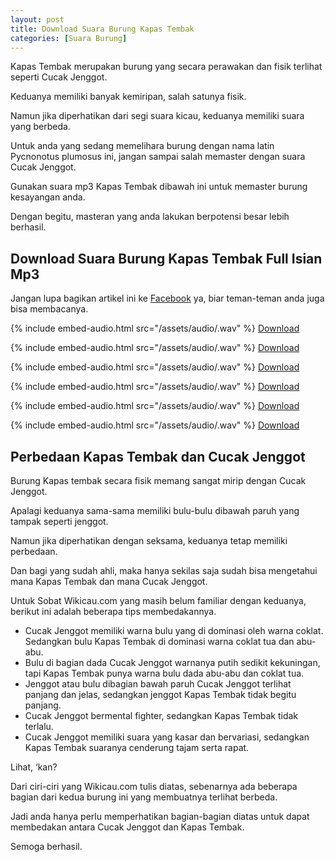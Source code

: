 ```yaml
---
layout: post
title: Download Suara Burung Kapas Tembak
categories: [Suara Burung]
---
```


Kapas Tembak merupakan burung yang secara perawakan dan fisik terlihat seperti Cucak Jenggot.

Keduanya memiliki banyak kemiripan, salah satunya fisik.

Namun jika diperhatikan dari segi suara kicau, keduanya memiliki suara yang berbeda.

Untuk anda yang sedang memelihara burung dengan nama latin Pycnonotus plumosus ini, jangan sampai salah memaster dengan suara Cucak Jenggot.

Gunakan suara mp3 Kapas Tembak dibawah ini untuk memaster burung kesayangan anda.

Dengan begitu, masteran yang anda lakukan berpotensi besar lebih berhasil.

## Download Suara Burung Kapas Tembak Full Isian Mp3

Jangan lupa bagikan artikel ini ke [Facebook](https://facebook.com/wikicau) ya, biar teman-teman anda juga bisa membacanya.

{% include embed-audio.html src="/assets/audio/<audio-source-name>.wav" %}
[Download](https://bit.ly/2XzlIkt)

{% include embed-audio.html src="/assets/audio/<audio-source-name>.wav" %}
[Download](https://bit.ly/2RBstNf)

{% include embed-audio.html src="/assets/audio/<audio-source-name>.wav" %}
[Download](https://bit.ly/2FpN6XB)

{% include embed-audio.html src="/assets/audio/<audio-source-name>.wav" %}
[Download](https://bit.ly/2FpN6XB)

{% include embed-audio.html src="/assets/audio/<audio-source-name>.wav" %}
[Download](https://bit.ly/2ZG4W03)

{% include embed-audio.html src="/assets/audio/<audio-source-name>.wav" %}
[Download](https://bit.ly/2xaTZaE)

## Perbedaan Kapas Tembak dan Cucak Jenggot

Burung Kapas tembak secara fisik memang sangat mirip dengan Cucak Jenggot.

Apalagi keduanya sama-sama memiliki bulu-bulu dibawah paruh yang tampak seperti jenggot.

Namun jika diperhatikan dengan seksama, keduanya tetap memiliki perbedaan.

Dan bagi yang sudah ahli, maka hanya sekilas saja sudah bisa mengetahui mana Kapas Tembak dan mana Cucak Jenggot.

Untuk Sobat Wikicau.com yang masih belum familiar dengan keduanya, berikut ini adalah beberapa tips membedakannya.

- Cucak Jenggot memiliki warna bulu yang di dominasi oleh warna coklat. Sedangkan bulu Kapas Tembak di dominasi warna coklat tua dan abu-abu.
- Bulu di bagian dada Cucak Jenggot warnanya putih sedikit kekuningan, tapi Kapas Tembak punya warna bulu dada abu-abu dan coklat tua.
- Jenggot atau bulu dibagian bawah paruh Cucak Jenggot terlihat panjang dan jelas, sedangkan jenggot Kapas Tembak tidak begitu panjang.
- Cucak Jenggot bermental fighter, sedangkan Kapas Tembak tidak terlalu.
- Cucak Jenggot memiliki suara yang kasar dan bervariasi, sedangkan Kapas Tembak suaranya cenderung tajam serta rapat.

Lihat, ‘kan?

Dari ciri-ciri yang Wikicau.com tulis diatas, sebenarnya ada beberapa bagian dari kedua burung ini yang membuatnya terlihat berbeda.

Jadi anda hanya perlu memperhatikan bagian-bagian diatas untuk dapat membedakan antara Cucak Jenggot dan Kapas Tembak.

Semoga berhasil.